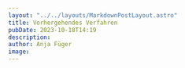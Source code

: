 ```yaml
---
layout: "../../layouts/MarkdownPostLayout.astro"
title: Vorhergehendes Verfahren
pubDate: 2023-10-18T14:19
description: 
author: Anja Füger
image: 
---
```


